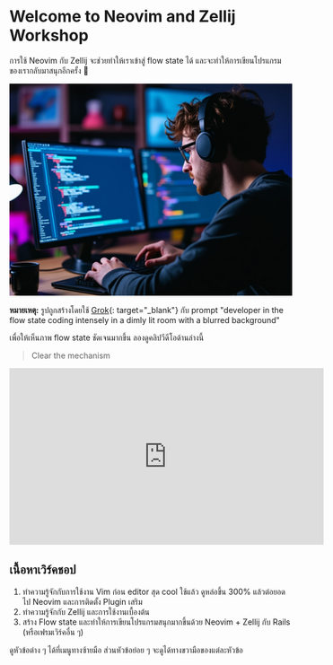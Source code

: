# Welcome to Neovim and Zellij Workshop

การใช้ Neovim กับ Zellij จะช่วยทำให้เราเข้าสู่ flow state ได้ และจะทำให้การเขียนโปรแกรมของเรากลับมาสนุกอีกครั้ง 🥰

![Developer in the flow state coding intensely in a dimly lit room with a blurred background](./img/grok-developer-in-the-flow-state-coding-intensely-in-a-dimly-lit-room-with-a-blurred-background.jpg)

**หมายเหตุ:** รูปถูกสร้างโดยใช้ [Grok](https://x.ai/){: target="_blank"} กับ prompt
"developer in the flow state coding intensely in a dimly lit room with a
blurred background"

เพื่อให้เห็นภาพ flow state ชัดเจนมากขึ้น ลองดูคลิปวีดีโอด้านล่างนี้

> Clear the mechanism

<iframe width="560" height="315" src="https://www.youtube.com/embed/V8x-o1V1OYI?si=976roqu-oC0N5aEZ" title="YouTube video player" frameborder="0" allow="accelerometer; autoplay; clipboard-write; encrypted-media; gyroscope; picture-in-picture; web-share" referrerpolicy="strict-origin-when-cross-origin" allowfullscreen></iframe>

## เนื้อหาเวิร์คชอป

1. ทำความรู้จักกับการใช้งาน Vim ก่อน editor สุด cool ใช้แล้ว ดูหล่อขึ้น 300% แล้วต่อยอดไป
   Neovim และการติดตั้ง Plugin เสริม
1. ทำความรู้จักกับ Zellij และการใช้งานเบื้องต้น
1. สร้าง Flow state และทำให้การเขียนโปรแกรมสนุกมากขึ้นด้วย Neovim + Zellij กับ Rails
   (หรือเฟรมเวิร์คอื่น ๆ)

ดูหัวข้อต่าง ๆ ได้ที่เมนูทางซ้ายมือ ส่วนหัวข้อย่อย ๆ จะดูได้ทางขวามือของแต่ละหัวข้อ

